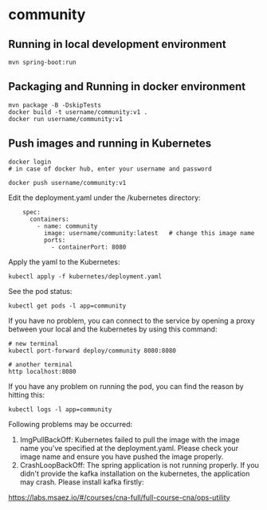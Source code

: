 # community

## Running in local development environment

```
mvn spring-boot:run
```

## Packaging and Running in docker environment

```
mvn package -B -DskipTests
docker build -t username/community:v1 .
docker run username/community:v1
```

## Push images and running in Kubernetes

```
docker login 
# in case of docker hub, enter your username and password

docker push username/community:v1
```

Edit the deployment.yaml under the /kubernetes directory:
```
    spec:
      containers:
        - name: community
          image: username/community:latest   # change this image name
          ports:
            - containerPort: 8080

```

Apply the yaml to the Kubernetes:
```
kubectl apply -f kubernetes/deployment.yaml
```

See the pod status:
```
kubectl get pods -l app=community
```

If you have no problem, you can connect to the service by opening a proxy between your local and the kubernetes by using this command:
```
# new terminal
kubectl port-forward deploy/community 8080:8080

# another terminal
http localhost:8080
```

If you have any problem on running the pod, you can find the reason by hitting this:
```
kubectl logs -l app=community
```

Following problems may be occurred:

1. ImgPullBackOff:  Kubernetes failed to pull the image with the image name you've specified at the deployment.yaml. Please check your image name and ensure you have pushed the image properly.
1. CrashLoopBackOff: The spring application is not running properly. If you didn't provide the kafka installation on the kubernetes, the application may crash. Please install kafka firstly:

https://labs.msaez.io/#/courses/cna-full/full-course-cna/ops-utility

